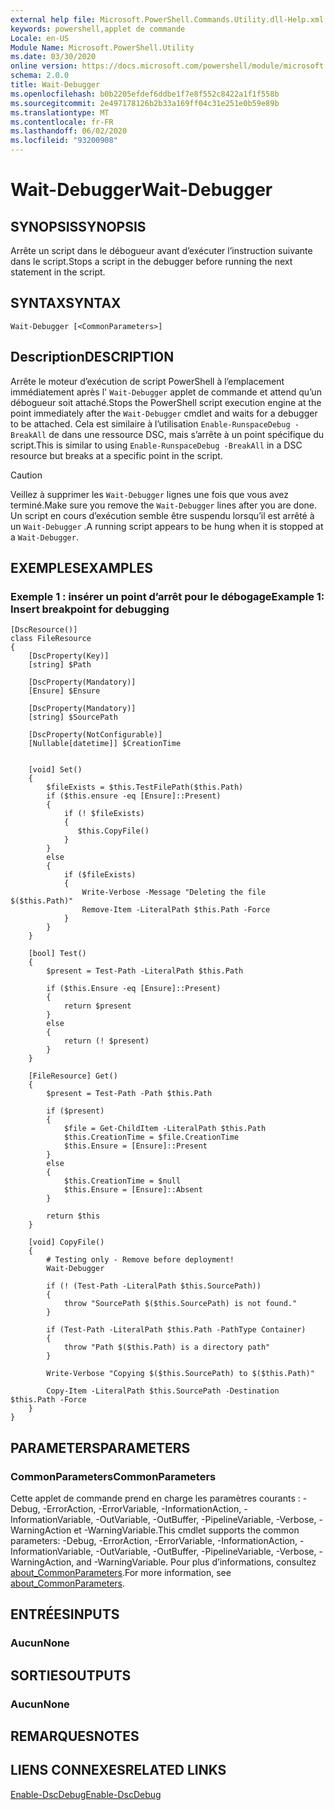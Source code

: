 ```yaml
---
external help file: Microsoft.PowerShell.Commands.Utility.dll-Help.xml
keywords: powershell,applet de commande
Locale: en-US
Module Name: Microsoft.PowerShell.Utility
ms.date: 03/30/2020
online version: https://docs.microsoft.com/powershell/module/microsoft.powershell.utility/wait-debugger?view=powershell-7.1&WT.mc_id=ps-gethelp
schema: 2.0.0
title: Wait-Debugger
ms.openlocfilehash: b0b2205efdef6ddbe1f7e8f552c8422a1f1f558b
ms.sourcegitcommit: 2e497178126b2b33a169ff04c31e251e0b59e89b
ms.translationtype: MT
ms.contentlocale: fr-FR
ms.lasthandoff: 06/02/2020
ms.locfileid: "93200908"
---
```

# <span data-ttu-id="8009d-103">Wait-Debugger</span><span class="sxs-lookup"><span data-stu-id="8009d-103">Wait-Debugger</span></span>

## <span data-ttu-id="8009d-104">SYNOPSIS</span><span class="sxs-lookup"><span data-stu-id="8009d-104">SYNOPSIS</span></span>
<span data-ttu-id="8009d-105">Arrête un script dans le débogueur avant d’exécuter l’instruction suivante dans le script.</span><span class="sxs-lookup"><span data-stu-id="8009d-105">Stops a script in the debugger before running the next statement in the script.</span></span>

## <span data-ttu-id="8009d-106">SYNTAX</span><span class="sxs-lookup"><span data-stu-id="8009d-106">SYNTAX</span></span>

```
Wait-Debugger [<CommonParameters>]
```

## <span data-ttu-id="8009d-107">Description</span><span class="sxs-lookup"><span data-stu-id="8009d-107">DESCRIPTION</span></span>

<span data-ttu-id="8009d-108">Arrête le moteur d’exécution de script PowerShell à l’emplacement immédiatement après l' `Wait-Debugger` applet de commande et attend qu’un débogueur soit attaché.</span><span class="sxs-lookup"><span data-stu-id="8009d-108">Stops the PowerShell script execution engine at the point immediately after the `Wait-Debugger` cmdlet and waits for a debugger to be attached.</span></span> <span data-ttu-id="8009d-109">Cela est similaire à l’utilisation `Enable-RunspaceDebug -BreakAll` de dans une ressource DSC, mais s’arrête à un point spécifique du script.</span><span class="sxs-lookup"><span data-stu-id="8009d-109">This is similar to using `Enable-RunspaceDebug -BreakAll` in a DSC resource but breaks at a specific point in the script.</span></span>

> [!CAUTION]
> <span data-ttu-id="8009d-110">Veillez à supprimer les `Wait-Debugger` lignes une fois que vous avez terminé.</span><span class="sxs-lookup"><span data-stu-id="8009d-110">Make sure you remove the `Wait-Debugger` lines after you are done.</span></span> <span data-ttu-id="8009d-111">Un script en cours d’exécution semble être suspendu lorsqu’il est arrêté à un `Wait-Debugger` .</span><span class="sxs-lookup"><span data-stu-id="8009d-111">A running script appears to be hung when it is stopped at a `Wait-Debugger`.</span></span>

## <span data-ttu-id="8009d-112">EXEMPLES</span><span class="sxs-lookup"><span data-stu-id="8009d-112">EXAMPLES</span></span>

### <span data-ttu-id="8009d-113">Exemple 1 : insérer un point d’arrêt pour le débogage</span><span class="sxs-lookup"><span data-stu-id="8009d-113">Example 1: Insert breakpoint for debugging</span></span>

```
[DscResource()]
class FileResource
{
    [DscProperty(Key)]
    [string] $Path

    [DscProperty(Mandatory)]
    [Ensure] $Ensure

    [DscProperty(Mandatory)]
    [string] $SourcePath

    [DscProperty(NotConfigurable)]
    [Nullable[datetime]] $CreationTime


    [void] Set()
    {
        $fileExists = $this.TestFilePath($this.Path)
        if ($this.ensure -eq [Ensure]::Present)
        {
            if (! $fileExists)
            {
               $this.CopyFile()
            }
        }
        else
        {
            if ($fileExists)
            {
                Write-Verbose -Message "Deleting the file $($this.Path)"
                Remove-Item -LiteralPath $this.Path -Force
            }
        }
    }

    [bool] Test()
    {
        $present = Test-Path -LiteralPath $this.Path

        if ($this.Ensure -eq [Ensure]::Present)
        {
            return $present
        }
        else
        {
            return (! $present)
        }
    }

    [FileResource] Get()
    {
        $present = Test-Path -Path $this.Path

        if ($present)
        {
            $file = Get-ChildItem -LiteralPath $this.Path
            $this.CreationTime = $file.CreationTime
            $this.Ensure = [Ensure]::Present
        }
        else
        {
            $this.CreationTime = $null
            $this.Ensure = [Ensure]::Absent
        }

        return $this
    }

    [void] CopyFile()
    {
        # Testing only - Remove before deployment!
        Wait-Debugger

        if (! (Test-Path -LiteralPath $this.SourcePath))
        {
            throw "SourcePath $($this.SourcePath) is not found."
        }

        if (Test-Path -LiteralPath $this.Path -PathType Container)
        {
            throw "Path $($this.Path) is a directory path"
        }

        Write-Verbose "Copying $($this.SourcePath) to $($this.Path)"

        Copy-Item -LiteralPath $this.SourcePath -Destination $this.Path -Force
    }
}
```

## <span data-ttu-id="8009d-114">PARAMETERS</span><span class="sxs-lookup"><span data-stu-id="8009d-114">PARAMETERS</span></span>

### <span data-ttu-id="8009d-115">CommonParameters</span><span class="sxs-lookup"><span data-stu-id="8009d-115">CommonParameters</span></span>

<span data-ttu-id="8009d-116">Cette applet de commande prend en charge les paramètres courants : -Debug, -ErrorAction, -ErrorVariable, -InformationAction, -InformationVariable, -OutVariable, -OutBuffer, -PipelineVariable, -Verbose, -WarningAction et -WarningVariable.</span><span class="sxs-lookup"><span data-stu-id="8009d-116">This cmdlet supports the common parameters: -Debug, -ErrorAction, -ErrorVariable, -InformationAction, -InformationVariable, -OutVariable, -OutBuffer, -PipelineVariable, -Verbose, -WarningAction, and -WarningVariable.</span></span> <span data-ttu-id="8009d-117">Pour plus d’informations, consultez [about_CommonParameters](../Microsoft.PowerShell.Core/About/about_CommonParameters.md).</span><span class="sxs-lookup"><span data-stu-id="8009d-117">For more information, see [about_CommonParameters](../Microsoft.PowerShell.Core/About/about_CommonParameters.md).</span></span>

## <span data-ttu-id="8009d-118">ENTRÉES</span><span class="sxs-lookup"><span data-stu-id="8009d-118">INPUTS</span></span>

### <span data-ttu-id="8009d-119">Aucun</span><span class="sxs-lookup"><span data-stu-id="8009d-119">None</span></span>

## <span data-ttu-id="8009d-120">SORTIES</span><span class="sxs-lookup"><span data-stu-id="8009d-120">OUTPUTS</span></span>

### <span data-ttu-id="8009d-121">Aucun</span><span class="sxs-lookup"><span data-stu-id="8009d-121">None</span></span>

## <span data-ttu-id="8009d-122">REMARQUES</span><span class="sxs-lookup"><span data-stu-id="8009d-122">NOTES</span></span>

## <span data-ttu-id="8009d-123">LIENS CONNEXES</span><span class="sxs-lookup"><span data-stu-id="8009d-123">RELATED LINKS</span></span>

[<span data-ttu-id="8009d-124">Enable-DscDebug</span><span class="sxs-lookup"><span data-stu-id="8009d-124">Enable-DscDebug</span></span>](/powershell/module/PSDesiredStateConfiguration/Enable-DscDebug)


